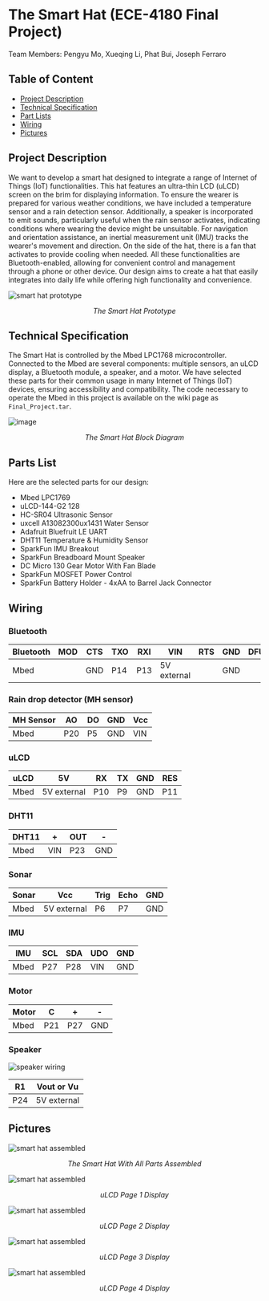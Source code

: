 # The Smart Hat (ECE-4180 Final Project)
Team Members: Pengyu Mo, Xueqing Li, Phat Bui, Joseph Ferraro

## Table of Content
* [Project Description](#project-description)
* [Technical Specification](#technical-specification)
* [Part Lists](#parts-list)
* [Wiring](#wiring)
* [Pictures](#pictures)

## Project Description
We want to develop a smart hat designed to integrate a range of Internet of Things (IoT) functionalities. This hat features an ultra-thin LCD (uLCD) screen on the brim for displaying information. To ensure the wearer is prepared for various weather conditions, we have included a temperature sensor and a rain detection sensor. Additionally, a speaker is incorporated to emit sounds, particularly useful when the rain sensor activates, indicating conditions where wearing the device might be unsuitable. For navigation and orientation assistance, an inertial measurement unit (IMU) tracks the wearer's movement and direction. On the side of the hat, there is a fan that activates to provide cooling when needed. All these functionalities are Bluetooth-enabled, allowing for convenient control and management through a phone or other device. Our design aims to create a hat that easily integrates into daily life while offering high functionality and convenience.

![smart hat prototype](Wearing.jpg)
*<p align="center">The Smart Hat Prototype</p>*

## Technical Specification
The Smart Hat is controlled by the Mbed LPC1768 microcontroller. Connected to the Mbed are several components: multiple sensors, an uLCD display, a Bluetooth module, a speaker, and a motor. We have selected these parts for their common usage in many Internet of Things (IoT) devices, ensuring accessibility and compatibility. The code necessary to operate the Mbed in this project is available on the wiki page as ```Final_Project.tar```.

![image](https://github.com/Pengyu-Mo/ECE-4180-Final-Project/assets/117612624/e711c8c6-cf09-4180-b372-8fe0e73b6848)
*<p align="center">The Smart Hat Block Diagram</p>*

## Parts List

Here are the selected parts for our design:
- Mbed LPC1769
- uLCD-144-G2 128
- HC-SR04 Ultrasonic Sensor
- uxcell A13082300ux1431 Water Sensor
- Adafruit Bluefruit LE UART
- DHT11 Temperature & Humidity Sensor
- SparkFun IMU Breakout
- SparkFun Breadboard Mount Speaker
- DC Micro 130 Gear Motor With Fan Blade
- SparkFun MOSFET Power Control
- SparkFun Battery Holder - 4xAA to Barrel Jack Connector

## Wiring

### Bluetooth

| Bluetooth | MOD | CTS | TXO | RXI | VIN        | RTS | GND | DFU |
|-----     |-----|-----|-----|-----|-----       |-----|-----|-----|
|  Mbed    |     | GND | P14 | P13 | 5V external|     | GND |     |

### Rain drop detector (MH sensor)

| MH Sensor| AO  | DO  | GND | Vcc |
|-----     |-----|-----|-----|-----|
|  Mbed    | P20 | P5  | GND | VIN |

### uLCD

|uLCD| 5V         | RX  | TX | GND | RES |
|----|-----       |-----|----|-----|-----|
|Mbed| 5V external| P10 | P9 | GND | P11 |

### DHT11

|DHT11| +   | OUT | -  |
|---- |-----|-----|----|
|Mbed | VIN | P23 |GND |

### Sonar

|Sonar| Vcc       | Trig | Echo| GND|
|---- |-----      |----- |---- |----|
|Mbed |5V external| P6   |  P7 | GND|

### IMU

|IMU  | SCL | SDA | UDO| GND|
|---- |-----|-----|----|----|
|Mbed | P27 | P28 | VIN| GND|

### Motor

|Motor|C  | +  | -  |
|---  |---|--- |--- |
|Mbed |P21| P27| GND|


### Speaker

![speaker wiring](speaker.png)

|R1 |Vout or Vu |
|---|---        |
|P24|5V external|

## Pictures
![smart hat assembled](Hat.jpg)
*<p align="center">The Smart Hat With All Parts Assembled</p>*

![smart hat assembled](Page_1.jpg)
*<p align="center">uLCD Page 1 Display</p>*

![smart hat assembled](page_2.jpg)
*<p align="center">uLCD Page 2 Display</p>*

![smart hat assembled](Page_3.jpg)
*<p align="center">uLCD Page 3 Display</p>*

![smart hat assembled](page_4.jpg)
*<p align="center">uLCD Page 4 Display</p>*


